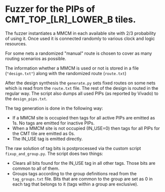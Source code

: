 # Fuzzer for the PIPs of CMT_TOP_[LR]_LOWER_B tiles.

The fuzzer instantiates a MMCM in each available site with 2/3 probability of using it. Once used it is connected randomly to various clock and logic resources.

For some nets a randomized "manual" route is chosen to cover as many routing scenarios as possible.

The information whether a MMCM is used or not is stored in a file (`"design.txt"`) along with the randomized route (`route.txt`)

After the design synthesis the `generate.py` sets fixed routes on some nets which is read from the `route.txt` file. The rest of the design is routed in the regular way. The script also dumps all used PIPs (as reported by Vivado) to the `design_pips.txt`.

The tag generation is done in the following way:

- If a MMCM site is occupied then tags for all active PIPs are emitted as 1s. No tags are emitted for inactive PIPs.
- When a MMCM site is not occupied (IN_USE=0) then tags for all PIPs for the CMT tile are emitted as 0s.
- The IN_USE tag is emitted directly.

The raw solution of tag bits is postprocessed via the custom script `fixup_and_group.py`. The script does two things:

- Clears all bits found for the IN_USE tag in all other tags. Those bits are common to all of them.
- Groups tags according to the group definitions read from the `tag_groups.txt` file. Bits that are common to the group are set as 0 in each tag that belongs to it (tags within a group are exclusive).
